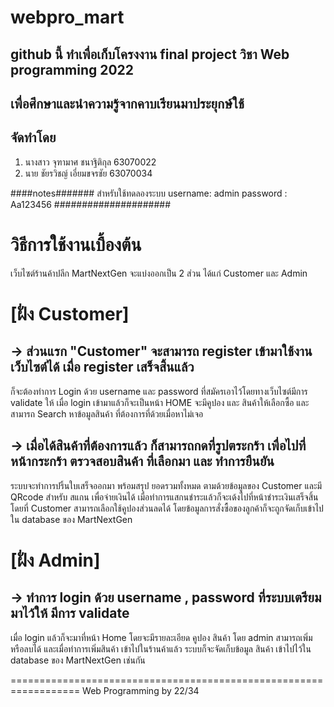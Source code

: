 # webpro_mart
## github นี้ ทำเพื่อเก็บโครงงาน final project วิชา Web programming 2022
## เพื่อศึกษาและนำความรู้จากคาบเรียนมาประยุกษ์ใช้
## จัดทำโดย
 1) นางสาว จุฑามาศ ชนาฐิติกุล 63070022
 2) นาย ชัยรวิชญ์ เอี่ยมขจรชัย 63070034

####notes#######
สำหรับใช้ทดลองระบบ
username: admin
password : Aa123456
#####################

# วิธีการใช้งานเบื้องต้น 
เว็บไซต์ร้านค้าปลีก MartNextGen จะแบ่งออกเป็น 2 ส่วน
ได้แก่ Customer และ Admin
# [ฝั่ง Customer]
## -> ส่วนแรก "Customer" จะสามารถ register เข้ามาใช้งานเว็บไซต์ได้ เมื่อ register เสร็จสิ้นแล้ว
ก็จะต้องทำการ Login ด้วย username และ password ที่สมัครเอาไว้โดยทางเว็บไซต์มีการ validate ให้
เมื่อ login เข้ามาแล้วก็จะเป็นหน้า HOME จะมีคูปอง และ สินค้าให้เลือกซื้อ  และสามารถ Search หาข้อมูลสินค้า
ที่ต้องการที่ด้วยเมื่อหาไม่เจอ 

## -> เมื่อได้สินค้าที่ต้องการแล้ว ก็สามารถกดที่รูปตระกร้า เพื่อไปที่หน้ากระกร้า ตรวจสอบสินค้า ที่เลือกมา และ ทำการยืนยัน
ระบบจะทำการปริ้นใบเสร็จออกมา พร้อมสรุป ยอดรวมทั้งหมด ตามด้วยข้อมูลของ Customer และมี QRcode สำหรับ สแกน เพื่อจ่ายเงินได้ เมื่อทำการแสกนชำระแล้วก็จะเด้งไปที่หน้าชำระเงินเสร็จสิ้น
โดยที่ Customer สามารถเลือกใช้คูปองส่วนลดได้ โดยข้อมูลการสั่งซื้อของลูกค้าก็จะถูกจัดเก็บเข้าไปใน database ของ MartNextGen

# [ฝั่ง Admin]
## -> ทำการ login ด้วย username , password ที่ระบบเตรียมมาไว้ให้ มีการ validate
เมื่อ login แล้วก็จะมาที่หน้า Home โดยจะมีรายละเอียด คูปอง สินค้า โดย admin สามารถเพิ่มหรือลบได้
และเมื่อทำการเพิ่มสินค้า เข้าไปในร้านค้าแล้ว ระบบก็จะจัดเก็บข้อมูล สินค้า เข้าไปไว้ใน database ของ MartNextGen เช่นกัน

==================================================================
                                    Web Programming by 22/34
